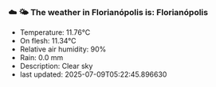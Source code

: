 ### ☁️ 🌤️  The weather in Florianópolis is: Florianópolis

- Temperature: 11.76°C
- On flesh: 11.34°C
- Relative air humidity: 90%
- Rain: 0.0 mm
- Description: Clear sky
- last updated: 2025-07-09T05:22:45.896630
